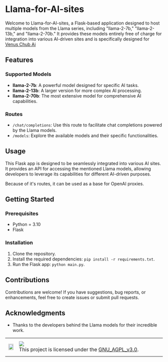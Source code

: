 # Llama-for-AI-sites

Welcome to Llama-for-AI-sites, a Flask-based application designed to host multiple models from the Llama series, including "llama-2-7b," "llama-2-13b," and "llama-2-70b." It provides these models entirely free of charge for integration into various AI-driven sites and is specifically designed for [Venus Chub Ai](https://venus.chub.ai)

## Features

### Supported Models
- **llama-2-7b**: A powerful model designed for specific AI tasks.
- **llama-2-13b**: A larger version for more complex AI processing.
- **llama-2-70b**: The most extensive model for comprehensive AI capabilities.

### Routes
- `/chat/completions`: Use this route to facilitate chat completions powered by the Llama models.
- `/models`: Explore the available models and their specific functionalities.

## Usage
This Flask app is designed to be seamlessly integrated into various AI sites. It provides an API for accessing the mentioned Llama models, allowing developers to leverage its capabilities for different AI-driven purposes.

Because of it's routes, it can be used as a base for OpenAI proxies.

## Getting Started

### Prerequisites
- Python = 3.10
- Flask

### Installation
1. Clone the repository.
2. Install the required dependencies: `pip install -r requirements.txt`.
3. Run the Flask app: `python main.py`.

## Contributions
Contributions are welcome! If you have suggestions, bug reports, or enhancements, feel free to create issues or submit pull requests.

## Acknowledgments
- Thanks to the developers behind the Llama models for their incredible work.

<table>
  <tr>
     <td>
       <p align="center"> <img src="https://upload.wikimedia.org/wikipedia/commons/0/06/AGPLv3_Logo.svg" width="90%"></img>
    </td>
    <td> 
      <img src="https://img.shields.io/badge/GNU_AGPL_v3.0-purple.svg"/> <br> 
This project is licensed under the <a href="./LICENSE">GNU_AGPL_v3.0</a>.<img width=2300/>
    </td>
  </tr>
</table>
